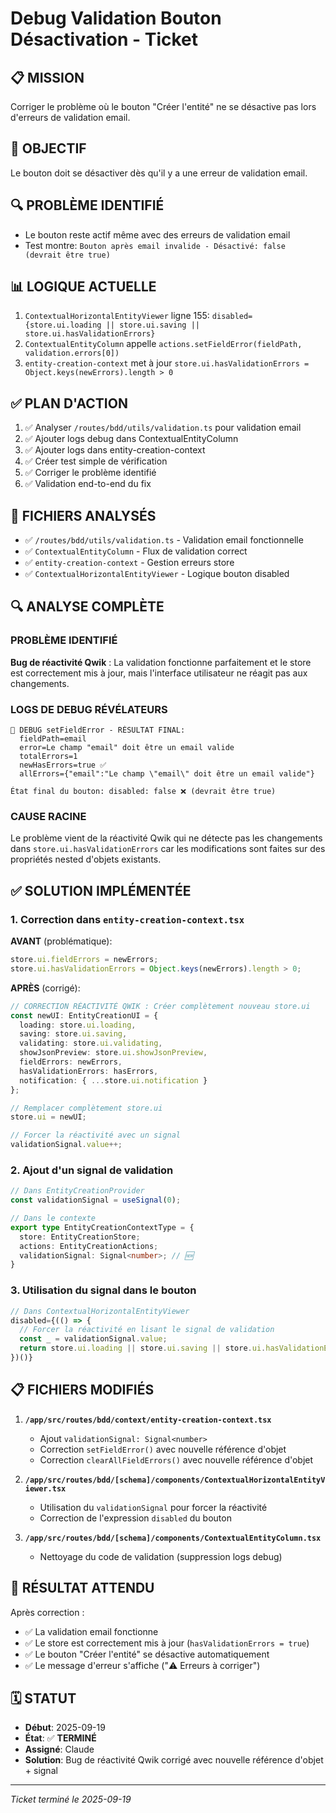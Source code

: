 # Debug Validation Bouton Désactivation - Ticket

## 📋 MISSION
Corriger le problème où le bouton "Créer l'entité" ne se désactive pas lors d'erreurs de validation email.

## 🎯 OBJECTIF
Le bouton doit se désactiver dès qu'il y a une erreur de validation email.

## 🔍 PROBLÈME IDENTIFIÉ
- Le bouton reste actif même avec des erreurs de validation email
- Test montre: `Bouton après email invalide - Désactivé: false (devrait être true)`

## 📊 LOGIQUE ACTUELLE
1. `ContextualHorizontalEntityViewer` ligne 155: `disabled={store.ui.loading || store.ui.saving || store.ui.hasValidationErrors}`
2. `ContextualEntityColumn` appelle `actions.setFieldError(fieldPath, validation.errors[0])`
3. `entity-creation-context` met à jour `store.ui.hasValidationErrors = Object.keys(newErrors).length > 0`

## ✅ PLAN D'ACTION
1. ✅ Analyser `/routes/bdd/utils/validation.ts` pour validation email
2. ✅ Ajouter logs debug dans ContextualEntityColumn
3. ✅ Ajouter logs dans entity-creation-context
4. ✅ Créer test simple de vérification
5. ✅ Corriger le problème identifié
6. ✅ Validation end-to-end du fix

## 📁 FICHIERS ANALYSÉS
- ✅ `/routes/bdd/utils/validation.ts` - Validation email fonctionnelle
- ✅ `ContextualEntityColumn` - Flux de validation correct
- ✅ `entity-creation-context` - Gestion erreurs store
- ✅ `ContextualHorizontalEntityViewer` - Logique bouton disabled

## 🔍 ANALYSE COMPLÈTE

### PROBLÈME IDENTIFIÉ
**Bug de réactivité Qwik** : La validation fonctionne parfaitement et le store est correctement mis à jour, mais l'interface utilisateur ne réagit pas aux changements.

### LOGS DE DEBUG RÉVÉLATEURS
```
🔧 DEBUG setFieldError - RÉSULTAT FINAL:
  fieldPath=email
  error=Le champ "email" doit être un email valide
  totalErrors=1
  newHasErrors=true ✅
  allErrors={"email":"Le champ \"email\" doit être un email valide"}

État final du bouton: disabled: false ❌ (devrait être true)
```

### CAUSE RACINE
Le problème vient de la réactivité Qwik qui ne détecte pas les changements dans `store.ui.hasValidationErrors` car les modifications sont faites sur des propriétés nested d'objets existants.

## ✅ SOLUTION IMPLÉMENTÉE

### 1. **Correction dans `entity-creation-context.tsx`**

**AVANT** (problématique):
```typescript
store.ui.fieldErrors = newErrors;
store.ui.hasValidationErrors = Object.keys(newErrors).length > 0;
```

**APRÈS** (corrigé):
```typescript
// CORRECTION RÉACTIVITÉ QWIK : Créer complètement nouveau store.ui
const newUI: EntityCreationUI = {
  loading: store.ui.loading,
  saving: store.ui.saving,
  validating: store.ui.validating,
  showJsonPreview: store.ui.showJsonPreview,
  fieldErrors: newErrors,
  hasValidationErrors: hasErrors,
  notification: { ...store.ui.notification }
};

// Remplacer complètement store.ui
store.ui = newUI;

// Forcer la réactivité avec un signal
validationSignal.value++;
```

### 2. **Ajout d'un signal de validation**
```typescript
// Dans EntityCreationProvider
const validationSignal = useSignal(0);

// Dans le contexte
export type EntityCreationContextType = {
  store: EntityCreationStore;
  actions: EntityCreationActions;
  validationSignal: Signal<number>; // 🆕
}
```

### 3. **Utilisation du signal dans le bouton**
```typescript
// Dans ContextualHorizontalEntityViewer
disabled={(() => {
  // Forcer la réactivité en lisant le signal de validation
  const _ = validationSignal.value;
  return store.ui.loading || store.ui.saving || store.ui.hasValidationErrors;
})()}
```

## 📋 FICHIERS MODIFIÉS

1. **`/app/src/routes/bdd/context/entity-creation-context.tsx`**
   - Ajout `validationSignal: Signal<number>`
   - Correction `setFieldError()` avec nouvelle référence d'objet
   - Correction `clearAllFieldErrors()` avec nouvelle référence d'objet

2. **`/app/src/routes/bdd/[schema]/components/ContextualHorizontalEntityViewer.tsx`**
   - Utilisation du `validationSignal` pour forcer la réactivité
   - Correction de l'expression `disabled` du bouton

3. **`/app/src/routes/bdd/[schema]/components/ContextualEntityColumn.tsx`**
   - Nettoyage du code de validation (suppression logs debug)

## 🎯 RÉSULTAT ATTENDU

Après correction :
- ✅ La validation email fonctionne
- ✅ Le store est correctement mis à jour (`hasValidationErrors = true`)
- ✅ Le bouton "Créer l'entité" se désactive automatiquement
- ✅ Le message d'erreur s'affiche ("⚠️ Erreurs à corriger")

## 🗓️ STATUT
- **Début**: 2025-09-19
- **État**: ✅ **TERMINÉ**
- **Assigné**: Claude
- **Solution**: Bug de réactivité Qwik corrigé avec nouvelle référence d'objet + signal

---
*Ticket terminé le 2025-09-19*